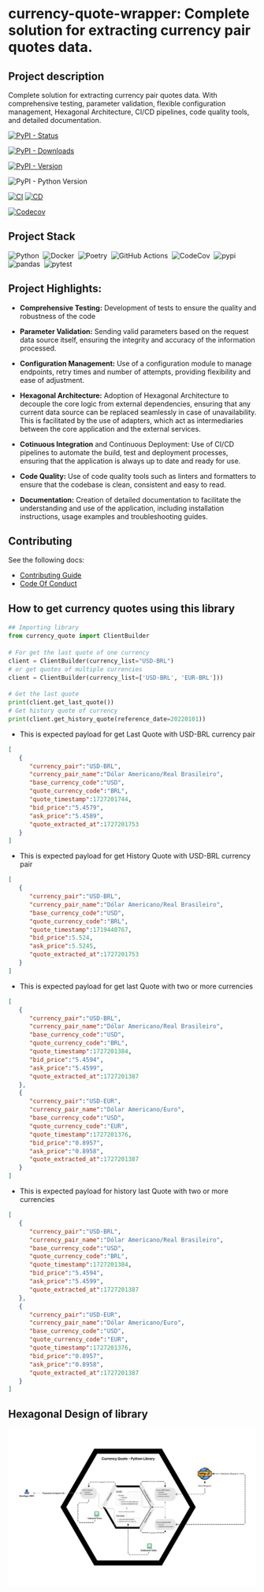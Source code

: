 # currency-quote-wrapper: Complete solution for extracting currency pair quotes data.

## Project description
Complete solution for extracting currency pair quotes data.
With comprehensive testing, parameter validation, flexible configuration management, Hexagonal Architecture, CI/CD pipelines, code quality tools, and detailed documentation.


[![PyPI - Status](https://img.shields.io/pypi/status/currency-quote?style=for-the-badge&logo=pypi)](https://pypi.org/project/currency-quote/)

[![PyPI - Downloads](https://img.shields.io/pypi/dm/currency-quote?style=for-the-badge&logo=pypi)](https://pypi.org/project/currency-quote/)

[![PyPI - Version](https://img.shields.io/pypi/v/currency-quote?style=for-the-badge&logo=pypi)](https://pypi.org/project/currency-quote/#history)

![PyPI - Python Version](https://img.shields.io/pypi/pyversions/currency-quote?style=for-the-badge&logo=python)

[![CI](https://img.shields.io/github/actions/workflow/status/IvanildoBarauna/currency-quote-wrapper/CI.yaml?&style=for-the-badge&logo=githubactions&cacheSeconds=60&label=Tests+and+pre+build)](https://github.com/IvanildoBarauna/currency-quote-wrapper/actions/workflows/CI.yaml)
[![CD](https://img.shields.io/github/actions/workflow/status/IvanildoBarauna/currency-quote-wrapper/CD.yaml?&style=for-the-badge&logo=githubactions&cacheSeconds=60&event=release&label=Package+publication)](https://github.com/IvanildoBarauna/currency-quote-wrapper/actions/workflows/CD.yaml)

[![Codecov](https://img.shields.io/codecov/c/github/IvanildoBarauna/currency-quote-wrapper?style=for-the-badge&logo=codecov)](https://app.codecov.io/gh/IvanildoBarauna/currency-quote-wrapper)

## Project Stack

![Python](https://img.shields.io/badge/-Python-05122A?style=flat&logo=python)&nbsp;
![Docker](https://img.shields.io/badge/-Docker-05122A?style=flat&logo=docker)&nbsp;
![Poetry](https://img.shields.io/badge/-Poetry-05122A?style=flat&logo=poetry)&nbsp;
![GitHub Actions](https://img.shields.io/badge/-GitHub_Actions-05122A?style=flat&logo=githubactions)&nbsp;
![CodeCov](https://img.shields.io/badge/-CodeCov-05122A?style=flat&logo=codecov)&nbsp;
![pypi](https://img.shields.io/badge/-pypi-05122A?style=flat&logo=pypi)&nbsp;
![pandas](https://img.shields.io/badge/-pandas-05122A?style=flat&logo=pandas)&nbsp;
![pytest](https://img.shields.io/badge/-pytest-05122A?style=flat&logo=pytest)&nbsp;


## Project Highlights:

- **Comprehensive Testing:** Development of tests to ensure the quality and robustness of the code

- **Parameter Validation:** Sending valid parameters based on the request data source itself, ensuring the integrity and accuracy of the information processed.

- **Configuration Management:** Use of a configuration module to manage endpoints, retry times and number of attempts, providing flexibility and ease of adjustment.

- **Hexagonal Architecture:** Adoption of Hexagonal Architecture to decouple the core logic from external dependencies, ensuring that any current data source can be replaced seamlessly in case of unavailability. This is facilitated by the use of adapters, which act as intermediaries between the core application and the external services.

- **Cotinuous Integration** and Continuous Deployment: Use of CI/CD pipelines to automate the build, test and deployment processes, ensuring that the application is always up to date and ready for use.

- **Code Quality:** Use of code quality tools such as linters and formatters to ensure that the codebase is clean, consistent and easy to read.

- **Documentation:** Creation of detailed documentation to facilitate the understanding and use of the application, including installation instructions, usage examples and troubleshooting guides.

## Contributing

See the following docs:

- [Contributing Guide](https://github.com/IvanildoBarauna/currency-quote-wrapper/blob/main/CONTRIBUTING.md)
- [Code Of Conduct](https://github.com/IvanildoBarauna/currency-quote-wrapper/blob/main/CODE_OF_CONDUCT.md)


## How to get currency quotes using this library

``` python
## Importing library
from currency_quote import ClientBuilder

# For get the last quote of one currency
client = ClientBuilder(currency_list="USD-BRL")
# or get quotes of multiple currencies
client = ClientBuilder(currency_list=['USD-BRL', 'EUR-BRL']))

# Get the last quote
print(client.get_last_quote())
# Get history quote of currency
print(client.get_history_quote(reference_date=20220101))
```
* This is expected payload for get Last Quote with USD-BRL currency pair
```json
[
   {
      "currency_pair":"USD-BRL",
      "currency_pair_name":"Dólar Americano/Real Brasileiro",
      "base_currency_code":"USD",
      "quote_currency_code":"BRL",
      "quote_timestamp":1727201744,
      "bid_price":"5.4579",
      "ask_price":"5.4589",
      "quote_extracted_at":1727201753
   }
]
```

* This is expected payload for get History Quote with USD-BRL currency pair

```json
[
   {
      "currency_pair":"USD-BRL",
      "currency_pair_name":"Dólar Americano/Real Brasileiro",
      "base_currency_code":"USD",
      "quote_currency_code":"BRL",
      "quote_timestamp":1719440767,
      "bid_price":5.524,
      "ask_price":5.5245,
      "quote_extracted_at":1727201753
   }
]
```

* This is expected payload for get last Quote with two or more currencies

```json
[
   {
      "currency_pair":"USD-BRL",
      "currency_pair_name":"Dólar Americano/Real Brasileiro",
      "base_currency_code":"USD",
      "quote_currency_code":"BRL",
      "quote_timestamp":1727201384,
      "bid_price":"5.4594",
      "ask_price":"5.4599",
      "quote_extracted_at":1727201387
   },
   {
      "currency_pair":"USD-EUR",
      "currency_pair_name":"Dólar Americano/Euro",
      "base_currency_code":"USD",
      "quote_currency_code":"EUR",
      "quote_timestamp":1727201376,
      "bid_price":"0.8957",
      "ask_price":"0.8958",
      "quote_extracted_at":1727201387
   }
]
```
* This is expected payload for history last Quote with two or more currencies
```json
[
   {
      "currency_pair":"USD-BRL",
      "currency_pair_name":"Dólar Americano/Real Brasileiro",
      "base_currency_code":"USD",
      "quote_currency_code":"BRL",
      "quote_timestamp":1727201384,
      "bid_price":"5.4594",
      "ask_price":"5.4599",
      "quote_extracted_at":1727201387
   },
   {
      "currency_pair":"USD-EUR",
      "currency_pair_name":"Dólar Americano/Euro",
      "base_currency_code":"USD",
      "quote_currency_code":"EUR",
      "quote_timestamp":1727201376,
      "bid_price":"0.8957",
      "ask_price":"0.8958",
      "quote_extracted_at":1727201387
   }
]
```
## Hexagonal Design of library

![Arch](./hexagonal_design_arch.png)

